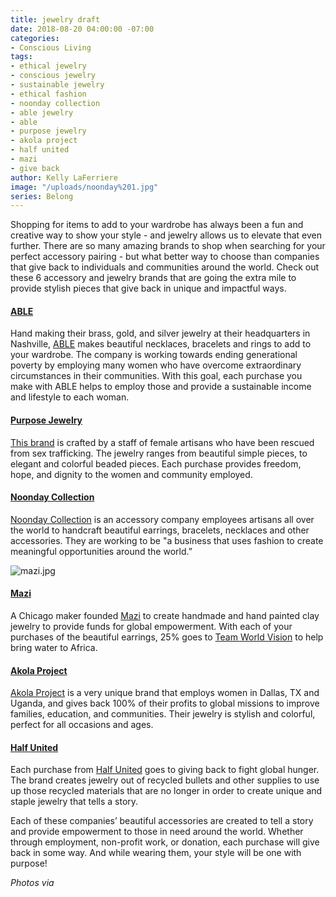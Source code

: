 ```yaml
---
title: jewelry draft
date: 2018-08-20 04:00:00 -07:00
categories:
- Conscious Living
tags:
- ethical jewelry
- conscious jewelry
- sustainable jewelry
- ethical fashion
- noonday collection
- able jewelry
- able
- purpose jewelry
- akola project
- half united
- mazi
- give back
author: Kelly LaFerriere
image: "/uploads/noonday%201.jpg"
series: Belong
---
```


Shopping for items to add to your wardrobe has always been a fun and creative way to show your style - and jewelry allows us to elevate that even further. There are so many amazing brands to shop when searching for your perfect accessory pairing - but what better way to choose than companies that give back to individuals and communities around the world. Check out these 6 accessory and jewelry brands that are going the extra mile to provide stylish pieces that give back in unique and impactful ways.

#### [ABLE](https://www.livefashionable.com/)

Hand making their brass, gold, and silver jewelry at their headquarters in Nashville, [ABLE](https://www.livefashionable.com/) makes beautiful necklaces, bracelets and rings to add to your wardrobe. The company is working towards ending generational poverty by employing many women who have overcome extraordinary circumstances in their communities. With this goal, each purchase you make with ABLE helps to employ those and provide a sustainable income and lifestyle to each woman.

#### [Purpose Jewelry](https://www.purposejewelry.org/)

[This brand](https://www.purposejewelry.org/) is crafted by a staff of female artisans who have been rescued from sex trafficking. The jewelry ranges from beautiful simple pieces, to elegant and colorful beaded pieces. Each purchase provides freedom, hope, and dignity to the women and community employed.

#### [Noonday Collection](https://www.noondaycollection.com/)

[Noonday Collection](https://www.noondaycollection.com/) is an accessory company employees artisans all over the world to handcraft beautiful earrings, bracelets, necklaces and other accessories. They are working to be "a business that uses fashion to create meaningful opportunities around the world.”

![mazi.jpg](/uploads/mazi.jpg)

#### [Mazi](https://www.shopmazi.com/)

A Chicago maker founded [Mazi](https://www.shopmazi.com/) to create handmade and hand painted clay jewelry to provide funds for global empowerment. With each of your purchases of the beautiful earrings, 25% goes to [Team World Vision](https://www.teamworldvision.org/) to help bring water to Africa.

#### [Akola Project](https://akolaproject.org/)

[Akola Project](https://akolaproject.org/) is a very unique brand that employs women in Dallas, TX and Uganda, and gives back 100% of their profits to global missions to improve families, education, and communities. Their jewelry is stylish and colorful, perfect for all occasions and ages.

#### [Half United](https://www.halfunited.com/)

Each purchase from [Half United](https://www.halfunited.com/) goes to giving back to fight global hunger. The brand creates jewelry out of recycled bullets and other supplies to use up those recycled materials that are no longer in order to create unique and staple jewelry that tells a story.

Each of these companies’ beautiful accessories are created to tell a story and provide empowerment to those in need around the world. Whether through employment, non-profit work, or donation, each purchase will give back in some way. And while wearing them, your style will be one with purpose!

_Photos via_